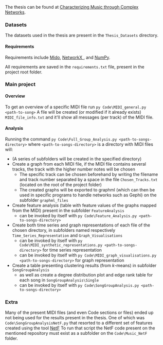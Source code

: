 The thesis can be found at [Characterizing Music through Complex Networks](https://hdl.handle.net/10216/147309).


### Datasets
The datasets used in the thesis are present in the `Thesis_Datasets` directory.

#### Requirements
Requirements include [Mido](https://mido.readthedocs.io/en/latest/), [NetworkX ](https://networkx.org/), and [NumPy](https://numpy.org/).

All requirements are saved in the `requirements.txt` file, present in the project root folder.

### Main project
#### Overview
To get an overview of a specific MIDI file run `py Code\MIDI_general.py <path-to-song>`
A file will be created (or modified if it already exists) `MIDI_file_info.txt` and it'll show all messages (per track) of the MIDI file.


#### Analysis
Running the command `py Code\Full_Group_Analysis.py <path-to-songs-directory>` where `<path-to-songs-directory>` is a directory with MIDI files will:
- (A series of subfolders will be created in the specified directory)
- Create a graph from each MIDI file, if the MIDI file contains several tracks, the track with the higher number notes will be chosen
  - The specific track can be chosen beforehand by writing the filename and track number separated by a space in the file `Chosen_Tracks.txt` (located on the root of the project folder)
  - The created graphs will be exported to graphml (which can then be used in specific programs to handle networks such as Gephi) on the subfolder `graphml_files`
- Create feature analysis (table with feature values of the graphs mapped from the MIDI) present in the subfolder `FeatureAnalysis`
  - can be invoked by itself with `py Code\Feature_Analysis.py <path-to-songs-directory>`
- Create both time series and graph representations of each file of the chosen directory, in subfolders named respectively `Time_Series_Representation` and `Graph_Visualisations`
  - can be invoked by itself with `py Code\MIDI_synthetic_representations.py <path-to-songs-directory>` for time series representation
  - can be invoked by itself with `py Code\MIDI_graph_visualisations.py <path-to-songs-directory>` for graph representation
- Create a table presenting clustering results (from *k*-means) in subfolder `SongGroupAnalysis`
  - as well as create a degree distribution plot and edge rank table for each song in `SongGroupAnalysis\Single`
  - can be invoked by itself with `py Code\SongGroupAnalysis.py <path-to-songs-directory>`


### Extra
Many of the present MIDI files (and even Code sections or files) ended up not being used for the results present in the thesis.
One of which was `Code\SongGroupAnalysisNetF.py` that resorted to a different set of features created using the tool [NetF](https://github.com/vanessa-silva/NetF)
To run that script the NetF code present on the mentioned repository must exist as a subfolder on the `Code\Music_NetF` folder.

